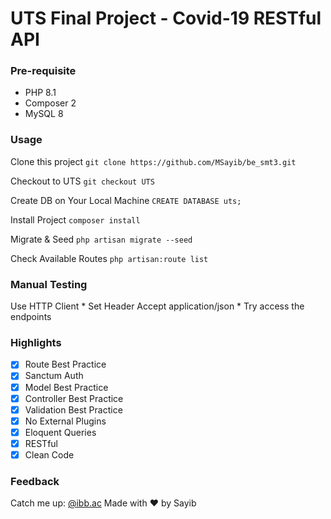 # UTS Final Project - Covid-19 RESTful API
### Pre-requisite
* PHP 8.1
* Composer 2
* MySQL 8

### Usage
Clone this project
`git clone https://github.com/MSayib/be_smt3.git`

Checkout to UTS
`git checkout UTS`

Create DB on Your Local Machine
`CREATE DATABASE uts;` 

Install Project
`composer install`

Migrate & Seed
`php artisan migrate --seed`

Check Available Routes
`php artisan:route list`

### Manual Testing
Use HTTP Client
	* Set Header Accept application/json
	* Try access the endpoints

### Highlights
- [x] Route Best Practice
- [x] Sanctum Auth
- [x] Model Best Practice
- [x] Controller Best Practice
- [x] Validation Best Practice
- [x] No External Plugins
- [x] Eloquent Queries
- [x] RESTful
- [x] Clean Code

### Feedback
Catch me up: [@ibb.ac](https://instagram.com/ibb.ac)
Made with ❤️ by Sayib
